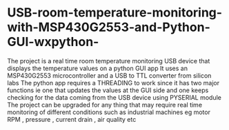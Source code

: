 # USB-room-temperature-monitoring-with-MSP430G2553-and-Python-GUI-wxpython-
The project is a real time room temperature monitoring USB device that displays the temperature values on a python GUI app
It uses an MSP430G2553 microcontroller and a USB to TTL converter from silicon labs 
The python app requires a THREADING to work since it has two major functions ie one that updates the values at the GUI side and one keeps checking for the data coming from the USB device using PYSERIAL module
The project can be upgraded for any thing that may require real time monitoring of different conditions such as industrial machines eg motor RPM , pressure , current drain , air quality etc
